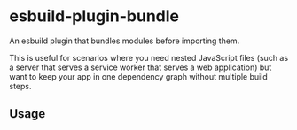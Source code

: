 # esbuild-plugin-bundle

An esbuild plugin that bundles modules before importing them.

This is useful for scenarios where you need nested JavaScript files (such as a server that serves a service worker that serves a web application) but want to keep your app in one dependency graph without multiple build steps.

## Usage